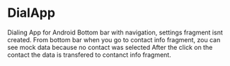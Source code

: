 # DialApp

Dialing App for Android
Bottom bar with navigation, settings fragment isnt created.
From bottom bar when you go to contact info fragment, zou can see mock data because no contact was selected
After the click on the contact the data is transfered to contanct info fragment.
